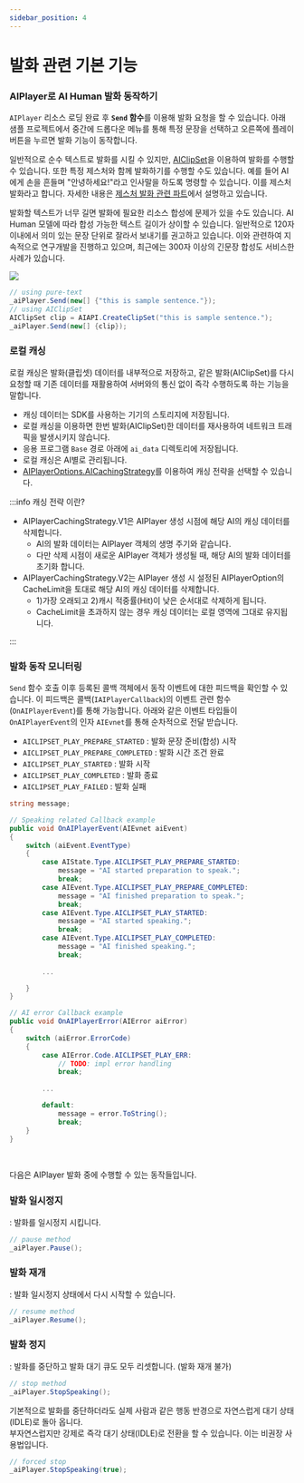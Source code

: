```yaml
---
sidebar_position: 4
---
```


# 발화 관련 기본 기능

### AIPlayer로 AI Human 발화 동작하기

`AIPlayer` 리소스 로딩 완료 후 **`Send` 함수**를 이용해 발화 요청을 할 수 있습니다. 아래 샘플 프로젝트에서 중간에 드롭다운 메뉴를 통해 특정 문장을 선택하고 오른쪽에 플레이 버튼을 누르면 발화 기능이 동작합니다.

일반적으로 순수 텍스트로 발화를 시킬 수 있지만, [AIClipSet](../../../aihuman/windows-sdk/apis/aiclipset)을 이용하여 발화를 수행할 수 있습니다. 또한 특정 제스처와 함께 발화하기를 수행할 수도 있습니다. 예를 들어 AI에게 손을 흔들며 "안녕하세요!"라고 인사말을 하도록 명령할 수 있습니다. 이를 제스처 발화라고 합니다. 자세한 내용은 [제스처 발화 관련 파트](../../../aihuman/windows-sdk/aiplayer/advanced-features#제스처-발화)에서 설명하고 있습니다.

발화할 텍스트가 너무 길면 발화에 필요한 리소스 합성에 문제가 있을 수도 있습니다. AI Human 모델에 따라 합성 가능한 텍스트 길이가 상이할 수 있습니다. 일반적으로 120자 이내에서 의미 있는 문장 단위로 잘라서 보내기를 권고하고 있습니다. 이와 관련하여 지속적으로 연구개발을 진행하고 있으며, 최근에는 300자 이상의 긴문장 합성도 서비스한 사례가 있습니다.

<img src="/img/aihuman/windows/speak_1.5.x.png" />

```csharp
// using pure-text
_aiPlayer.Send(new[] {"this is sample sentence."});
// using AIClipSet
AIClipSet clip = AIAPI.CreateClipSet("this is sample sentence.");
_aiPlayer.Send(new[] {clip});
```

### 로컬 캐싱

로컬 캐싱은 발화(클립셋) 데이터를 내부적으로 저장하고, 같은 발화(AIClipSet)를 다시 요청할 때 기존 데이터를 재활용하여 서버와의 통신 없이 즉각 수행하도록 하는 기능을 말합니다.
- 캐싱 데이터는 SDK를 사용하는 기기의 스토리지에 저장됩니다.
- 로컬 캐싱을 이용하면 한번 발화(AIClipSet)한 데이터를 재사용하여 네트워크 트래픽을 발생시키지 않습니다.
- 응용 프로그램 `Base` 경로 아래에 `ai_data` 디렉토리에 저장됩니다.
- 로컬 캐싱은 AI별로 관리됩니다.
- [AIPlayerOptions.AICachingStrategy](../../../aihuman/windows-sdk/aiplayer/setup#aicachingstrategy)를 이용하여 캐싱 전략을 선택할 수 있습니다.

:::info 캐싱 전략 이란?

- AIPlayerCachingStrategy.V1은 AIPlayer 생성 시점에 해당 AI의 캐싱 데이터를 삭제합니다.
  + AI의 발화 데이터는 AIPlayer 객체의 생명 주기와 같습니다.
  + 다만 삭제 시점이 새로운 AIPlayer 객체가 생성될 때, 해당 AI의 발화 데이터를 초기화 합니다.
- AIPlayerCachingStrategy.V2는 AIPlayer 생성 시 설정된 AIPlayerOption의 CacheLimit을 토대로 해당 AI의 캐싱 데이터를 삭제합니다.
  + 1)가장 오래되고 2)캐시 적중률(Hit)이 낮은 순서대로 삭제하게 됩니다.
  + CacheLimit을 초과하지 않는 경우 캐싱 데이터는 로컬 영역에 그대로 유지됩니다.

:::

### 발화 동작 모니터링

`Send` 함수 호출 이후 등록된 콜백 객체에서 동작 이벤트에 대한 피드백을 확인할 수 있습니다. 이 피드백은 콜백(`IAIPlayerCallback`)의 이벤트 관련 함수(`OnAIPlayerEvent`)를 통해 가능합니다. 아래와 같은 이벤트 타입들이 `OnAIPlayerEvent`의 인자 `AIEvnet`를 통해 순차적으로 전달 받습니다.

- `AICLIPSET_PLAY_PREPARE_STARTED` : 발화 문장 준비(합성) 시작
- `AICLIPSET_PLAY_PREPARE_COMPLETED` : 발화 시간 조건 완료
- `AICLIPSET_PLAY_STARTED` : 발화 시작
- `AICLIPSET_PLAY_COMPLETED` : 발화 종료
- `AICLIPSET_PLAY_FAILED` : 발화 실패

```csharp
string message;

// Speaking related Callback example
public void OnAIPlayerEvent(AIEvnet aiEvent)
{
    switch (aiEvent.EventType)
    {
        case AIState.Type.AICLIPSET_PLAY_PREPARE_STARTED:
            message = "AI started preparation to speak.";
            break;
        case AIEvent.Type.AICLIPSET_PLAY_PREPARE_COMPLETED:
            message = "AI finished preparation to speak.";
            break;
        case AIEvent.Type.AICLIPSET_PLAY_STARTED:
            message = "AI started speaking.";
            break;
        case AIEvent.Type.AICLIPSET_PLAY_COMPLETED:
            message = "AI finished speaking.";
            break;
            
        ...

    }
}

// AI error Callback example
public void OnAIPlayerError(AIError aiError)
{
    switch (aiError.ErrorCode)
    {
        case AIError.Code.AICLIPSET_PLAY_ERR:
            // TODO: impl error handling
            break;
        
        ...

        default:
            message = error.ToString();
            break;
    }
}
```

<br/>

다음은 AIPlayer 발화 중에 수행할 수 있는 동작들입니다.

### 발화 일시정지

: 발화를 일시정지 시킵니다.
```csharp
// pause method
_aiPlayer.Pause();
```

### 발화 재개

: 발화 일시정지 상태에서 다시 시작할 수 있습니다.
```csharp
// resume method
_aiPlayer.Resume();
```

### 발화 정지

: 발화를 중단하고 발화 대기 큐도 모두 리셋합니다. (발화 재개 불가)
```csharp
// stop method
_aiPlayer.StopSpeaking();
```

기본적으로 발화를 중단하더라도 실제 사람과 같은 행동 반경으로 자연스럽게 대기 상태(IDLE)로 돌아 옵니다.  
부자연스럽지만 강제로 즉각 대기 상태(IDLE)로 전환을 할 수 있습니다. 이는 비권장 사용법입니다.
```csharp
// forced stop
_aiPlayer.StopSpeaking(true);
```
